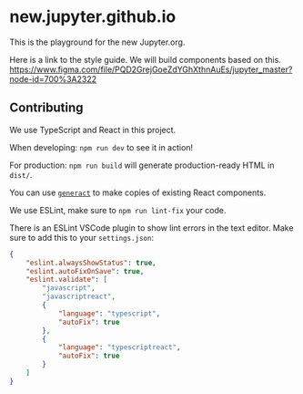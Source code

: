 # new.jupyter.github.io
This is the playground for the new Jupyter.org.

Here is a link to the style guide. We will build components based on this.
https://www.figma.com/file/PQD2GrejGoeZdYGhXthnAuEs/jupyter_master?node-id=700%3A2322

## Contributing

We use TypeScript and React in this project.

When developing: `npm run dev` to see it in action!

For production: `npm run build` will generate production-ready HTML in `dist/`.

You can use [`generact`](https://github.com/diegohaz/generact) to make copies of existing React components.

We use ESLint, make sure to `npm run lint-fix` your code.

There is an ESLint VSCode plugin to show lint errors in the text editor. Make sure to add this to your `settings.json`:
```json
{
    "eslint.alwaysShowStatus": true,
    "eslint.autoFixOnSave": true,
    "eslint.validate": [
        "javascript",
        "javascriptreact",
        {
            "language": "typescript",
            "autoFix": true
        },
        {
            "language": "typescriptreact",
            "autoFix": true
        }
    ]
}
```
